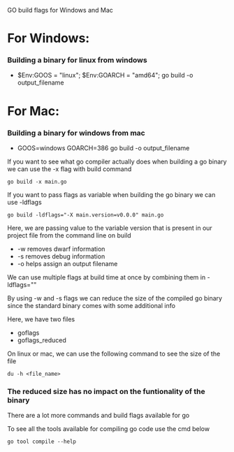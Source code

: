GO build flags for Windows and Mac

# For Windows: 
  ### Building a binary for linux from windows
  - $Env:GOOS = "linux"; $Env:GOARCH = "amd64"; go build -o output_filename

# For Mac:
  ### Building a binary for windows from mac
  - GOOS=windows GOARCH=386 go build -o output_filename

If you want to see what go compiler actually does when building a go binary we can use the -x flag with build command

```
go build -x main.go
```

If you want to pass flags as variable when building the go binary we can use -ldflags

```
go build -ldflags="-X main.version=v0.0.0" main.go
```

Here, we are passing value to the variable version that is present in our project file from the command line on build

+ -w removes dwarf information
+ -s removes debug information
+ -o helps assign an output filename 
  
We can use multiple flags at build time at once by combining them in -ldflags="<build flags and their values>"

By using -w and -s flags we can reduce the size of the compiled go binary since the standard binary comes with some additional info 

Here, we have two files 
+ goflags 
+ goflags_reduced

On linux or mac, we can use the following command to see the size of the file

```
du -h <file_name> 
```

### The reduced size has no impact on the funtionality of the binary 

There are a lot more commands and build flags available for go

To see all the tools available for compiling go code use the cmd below

```
go tool compile --help
```
